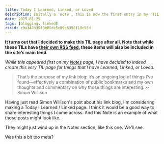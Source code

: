 ```yaml
---
title: Today I Learned, Linked, or Loved
description: Initally a 'note', this is now the first entry in my 'TIL' page for things that I have Learned, Linked, or Loved..
date: 2025-01-25
tags: [blogging, linked]
rssid: c9a348335f8e85de5c89c6396f19c55d
---
```


**It turns out that I decided to make this TIL page after all. Note that while these TILs have [their own RSS feed](/tilfeed.xml), these items will also be included in the site's main feed.**

_While this appeared first on my [Notes](/notes/) page, I have decided to indeed create this very TIL page for things that I have Learned, Linked, or Loved._

> That’s the purpose of my link blog: it’s an ongoing log of things I’ve found—effectively a combination of public bookmarks and my own thoughts and commentary on why those things are interesting. -- Simon Willison

Having just read Simon Willison's post about his link blog, I'm considering making a Today I Learned / Linked page. I think it would be a good way to share interesting things I come across. And this Note is an example of what those posts might look like.

They might just wind up in the Notes section, like this one. We'll see.

Was this a bit too meta?
